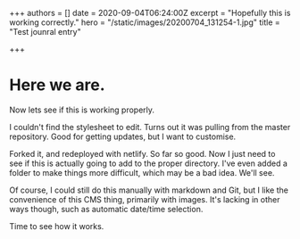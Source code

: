 +++
authors = []
date = 2020-09-04T06:24:00Z
excerpt = "Hopefully this is working correctly."
hero = "/static/images/20200704_131254-1.jpg"
title = "Test jounral entry"

+++
# Here we are.

Now lets see if this is working properly.

I couldn't find the stylesheet to edit. Turns out it was pulling from the master repository. Good for getting updates, but I want to customise.

Forked it, and redeployed with netlify. So far so good. Now I just need to see if this is actually going to add to the proper directory. I've even added a folder to make things more difficult, which may be a bad idea. We'll see.

Of course, I could still do this manually with markdown and Git, but I like the convenience of this CMS thing, primarily with images. It's lacking in other ways though, such as automatic date/time selection.

Time to see how it works.